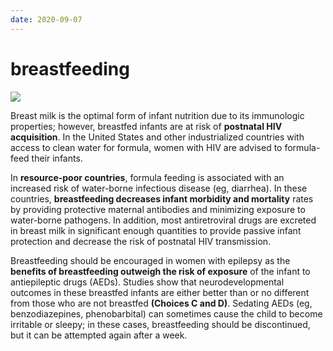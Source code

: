 ```yaml
---
date: 2020-09-07
---
```


# breastfeeding

<!-- breastfeeding CI -->

![](https://photos.thisispiggy.com/file/wikiFiles/image-20200310210635357.png)

Breast milk is the optimal form of infant nutrition due to its immunologic properties; however, breastfed infants are at risk of **postnatal HIV acquisition**. In the United States and other industrialized countries with access to clean water for formula, women with HIV are advised to formula-feed their infants.

In **resource-poor countries**, formula feeding is associated with an increased risk of water-borne infectious disease (eg, diarrhea). In these countries, **breastfeeding decreases infant morbidity and mortality** rates by providing protective maternal antibodies and minimizing exposure to water-borne pathogens. In addition, most antiretroviral drugs are excreted in breast milk in significant enough quantities to provide passive infant protection and decrease the risk of postnatal HIV transmission.

Breastfeeding should be encouraged in women with epilepsy as the **benefits of breastfeeding outweigh the risk of exposure** of the infant to antiepileptic drugs (AEDs). Studies show that neurodevelopmental outcomes in these breastfed infants are either better than or no different from those who are not breastfed **(Choices C and D)**. Sedating AEDs (eg, benzodiazepines, phenobarbital) can sometimes cause the child to become irritable or sleepy; in these cases, breastfeeding should be discontinued, but it can be attempted again after a week.
